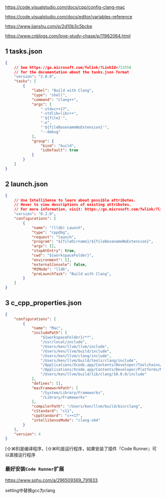 

https://code.visualstudio.com/docs/cpp/config-clang-mac

https://code.visualstudio.com/docs/editor/variables-reference



https://www.jianshu.com/p/2d10b3c5bcbe

https://www.cnblogs.com/love-study-chase/p/11962064.html

## 1 tasks.json

```json
{
    // See https://go.microsoft.com/fwlink/?LinkId=733558
    // for the documentation about the tasks.json format
    "version": "2.0.0",
    "tasks": [
        {
            "label": "Build with Clang",
            "type": "shell",
            "command": "clang++",
            "args": [
                "-std=c++17",
                "-stdlib=libc++",
                "'${file}'",
                "-o",
                "'${fileBasenameNoExtension}'",
                "--debug"
            ],
            "group": {
                "kind": "build",
                "isDefault": true
            }
        }
    ]
}
```



## 2 launch.json

```json
{
    // Use IntelliSense to learn about possible attributes.
    // Hover to view descriptions of existing attributes.
    // For more information, visit: https://go.microsoft.com/fwlink/?linkid=830387
    "version": "0.2.0",
    "configurations": [
        {
            "name": "(lldb) Launch",
            "type": "cppdbg",
            "request": "launch",
            "program": "${fileDirname}/${fileBasenameNoExtension}",
            "args": [],
            "stopAtEntry": true,
            "cwd": "${workspaceFolder}",
            "environment": [],
            "externalConsole": false,
            "MIMode": "lldb",
            "preLaunchTask": "Build with Clang",
        }
    ]
}
```





## 3 c_cpp_properties.json

```json
{
    "configurations": [
        {
            "name": "Mac",
            "includePath": [
                "${workspaceFolder}/**",
                "/usr/local/include",
                "/Users/ken/llvm/llvm/include",
                "/Users/ken/llvm/build/include",
                "/Users/ken/llvm/clang/include",
                "/Users/ken/llvm/build/tools/clang/include",
                "/Applications/Xcode.app/Contents/Developer/Toolchains/XcodeDefault.xctoolchain/usr/include/c++/v1",
                "/Applications/Xcode.app/Contents/Developer/Platforms/MacOSX.platform/Developer/SDKs/MacOSX.sdk/usr/include",
                "/Users/ken/llvm/build/lib/clang/10.0.0/include"
            ],
            "defines": [],
            "macFrameworkPath": [
                "/System/Library/Frameworks",
                "/Library/Frameworks"
            ],
            "compilerPath": "/Users/ken/llvm/build/bin/clang",
            "cStandard": "c11",
            "cppStandard": "c++17",
            "intelliSenseMode": "clang-x64"
        }
    ],
    "version": 4
}
```



[⇧⌘B]是编译程序，[⇧⌘R]是运行程序，如果安装了插件『Code Runner』可以直接运行程序



### 最好安装`Code Runner`扩展

https://www.sohu.com/a/296509369_791833

setting中替换gcc为clang

